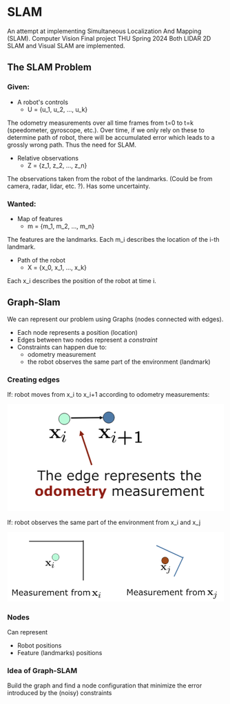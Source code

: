# SLAM
An attempt at implementing Simultaneous Localization And Mapping (SLAM). Computer Vision Final project THU Spring 2024
Both LIDAR 2D SLAM and Visual SLAM are implemented.

## The SLAM Problem

### Given:

- A robot's controls
    - U = {u_1, u_2, ..., u_k}

The odometry measurements over all time frames from t=0 to t=k (speedometer, gyroscope, etc.). Over time,
if we only rely on these to determine path of robot, there will be accumulated
error which leads to a grossly wrong path. Thus the need for SLAM.

- Relative observations
    - Z = {z_1, z_2, ..., z_n}

The observations taken from the robot of the landmarks. (Could be from
camera, radar, lidar, etc. ?). Has some uncertainty.



### Wanted:

- Map of features
    - m = {m_1, m_2, ..., m_n}

The features are the landmarks. Each m_i describes the location of the i-th
landmark.

- Path of the robot
    - X = {x_0, x_1, ..., x_k}

Each x_i describes the position of the robot at time i.


## Graph-Slam

We can represent our problem using Graphs (nodes connected with edges).

- Each node represents a position (location)
- Edges between two nodes represent a *constraint*
- Constraints can happen due to:
    - odometry measurement
    - the robot observes the same part of the environment (landmark)

### Creating edges

If: robot moves from x_i to x_i+1 according to odometry
measurements:

![img_1.png](lidar_slam_2d/readme_imgs/img_1.png)

If: robot observes the same part
of the environment from x_i and x_j

![img.png](lidar_slam_2d/readme_imgs/img.png)


### Nodes

Can represent
- Robot positions
- Feature (landmarks) positions

### Idea of Graph-SLAM

Build the graph
and find a node configuration that
minimize the error introduced by the
(noisy) constraints 